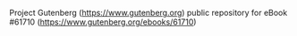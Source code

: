 Project Gutenberg (https://www.gutenberg.org) public repository for eBook #61710 (https://www.gutenberg.org/ebooks/61710)
